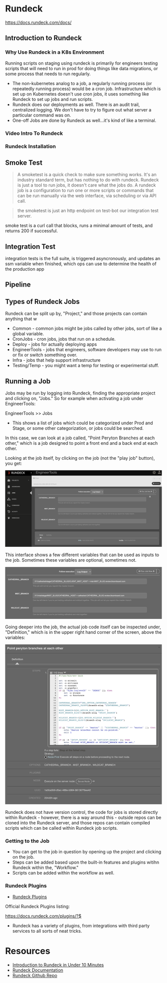 # Rundeck 

https://docs.rundeck.com/docs/
## Introduction to Rundeck
### Why Use Rundeck in a K8s Environment

Running scripts on staging using rundeck is primarily for engineers testing scripts that will need to run in prod for doing things like data migrations, or some process that needs to run regularly.

* The non-kubernetes analog to a job, a regularly running process (or repeatedly running process) would be a cron job.  Infrastructure which is set up on Kubernetes doesn't use cron jobs, it uses something like Rundeck to set up jobs and run scripts.
* Rundeck does our deployments as well. There is an audit trail, centralized logging. We don't have to try to figure out what server a particular command was on.
* One-off Jobs are done by Rundeck as well...it's kind of like a terminal.

### Video Intro To Rundeck


### Rundeck Installation

## Smoke Test

> A smoketest is a quick check to make sure something works. It's an industry standard term, but has nothing to do with rundeck. Rundeck is just a tool to run jobs, it doesn't care what the jobs do. A rundeck job is a configuration to run one or more scripts or commands that can be run manually via the web interface, via scheduling or via API call.

> the smoketest is just an http endpoint on test-bot our integration test server. 

smoke test is a curl call that blocks, runs a minimal amount of tests, and returns 200 if successful.

## Integration Test

integration tests is the full suite, is triggered asyncronously, and updates an ssm variable when finished, which ops can use to determine the health of the production app
## Pipeline


## Types of Rundeck Jobs

Rundeck can be split up by, "Project," and those projects can contain anything that w

* Common - common jobs might be jobs called by other jobs, sort of like a global variable.
* CronJobs - cron jobs, jobs that run on a schedule.
* Deploy - jobs for actually deploying apps
* EngineerTools - jobs that engineers, software developers may use to run or fix or switch something over.
* Infra - jobs that help support infrastructure
* Testing/Temp - you might want a temp for testing or experimental stuff.

## Running a Job

Jobs may be run by logging into Rundeck, finding the appropriate project and clicking on, "Jobs."  So for example when activating a job under EngineerTools:

EngineerTools >> Jobs

* This shows a list of jobs which could be categorized under Prod and Stage, or some other categorization, or jobs could be searched.

In this case, we can look at a job called, "Point Peryton Branches at each other," which is a job designed to point a front end and a back end at each other.

Looking at the job itself, by clicking on the job (not the "play job" button), you get:

![](/img/pointperytonateachother.png)

This interface shows a few different variables that can be used as inputs to the job. Sometimes these variables are optional, sometimes not.

![](/img/rundeck_entervariables.png)

Going deeper into the job, the actual job code itself can be inspected under, "Definition," which is in the upper right hand corner of the screen, above the variables:

![](/img/pointperytonateachother_definition.png)

Rundeck does not have version control, the code for jobs is stored directly within Rundeck - however, there is a way around this - outside repos can be cloned into the Rundeck server, and those repos can contain compiled scripts which can be called within Rundeck job scripts.

### Getting to the Job

* You can get to the job in question by opening up the project and clicking on the job.
* Steps can be added based upon the built-in features and plugins witihn Rundeck within the, "Workflow."
* Scripts can be added within the workflow as well.

### Rundeck Plugins

* [Rundeck Plugins](https://docs.rundeck.com/docs/plugins/)

Official Rundeck Plugins listing:

https://docs.rundeck.com/plugins/?$

* Rundeck has a variety of plugins, from integrations with third party services to all sorts of neat tricks.

# Resources

* [Introduction to Rundeck in Under 10 Minutes](https://www.youtube.com/watch?v=QSY_qw9Buic)
* [Rundeck Documentation](https://docs.rundeck.com/docs/)
* [Rundeck Github Repo](https://github.com/rundeck/rundeck)
